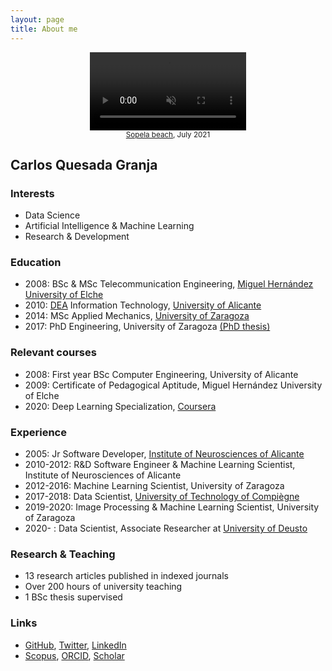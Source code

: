```yaml
---
layout: page
title: About me
---
```

<center>
  <video autoplay loop muted playsinline disableRemotePlayback x-webkit-airplay="deny" disablePictureInPicture style="width: 250px; padding: 0px; transform: rotate(0deg); margin: 0em auto;">
    <source src="/img/about/me.mp4" type="video/mp4" />
  </video>
</center>
<center><small><a href="https://www.openstreetmap.org/#map=16/43.3830/-3.0075">Sopela beach</a>, July 2021</small></center>

## Carlos Quesada Granja

### Interests
* Data Science
* Artificial Intelligence & Machine Learning
* Research & Development

### Education
* 2008: BSc & MSc Telecommunication Engineering, [Miguel Hernández University of Elche](https://umh.es/)
* 2010: [DEA](https://en.wikipedia.org/wiki/Master_of_Advanced_Studies) Information Technology, [University of Alicante](https://www.ua.es/)
* 2014: MSc Applied Mechanics, [University of Zaragoza](http://www.unizar.es/)
* 2017: PhD Engineering, University of Zaragoza [(PhD thesis)](https://zaguan.unizar.es/record/59996/files/TESIS-2017-017.pdf)

### Relevant courses
* 2008: First year BSc Computer Engineering, University of Alicante
* 2009: Certificate of Pedagogical Aptitude, Miguel Hernández University of Elche
* 2020: Deep Learning Specialization, [Coursera](http://coursera.org/verify/specialization/7VW4YHQ3K936)

### Experience
* 2005: Jr Software Developer, [Institute of Neurosciences of Alicante](http://in.umh-csic.es/)
* 2010-2012: R&D Software Engineer & Machine Learning Scientist, Institute of Neurosciences of Alicante
* 2012-2016: Machine Learning Scientist, University of Zaragoza
* 2017-2018: Data Scientist, [University of Technology of Compiègne](https://www.utc.fr/)
* 2019-2020: Image Processing & Machine Learning Scientist, University of Zaragoza
* 2020- : Data Scientist, Associate Researcher at [University of Deusto](https://www.deusto.es/)

### Research & Teaching
* 13 research articles published in indexed journals
* Over 200 hours of university teaching
* 1 BSc thesis supervised

### Links
* [GitHub](https://github.com/quesadagranja),
[Twitter](https://twitter.com/quesadagranja),
[LinkedIn](https://www.linkedin.com/in/quesadagranja/)
* [Scopus](https://www.scopus.com/authid/detail.uri?authorId=56411773600), 
[ORCID](https://orcid.org/0000-0003-3294-8093), 
[Scholar](https://scholar.google.es/citations?user=SBIFQqYAAAAJ)
